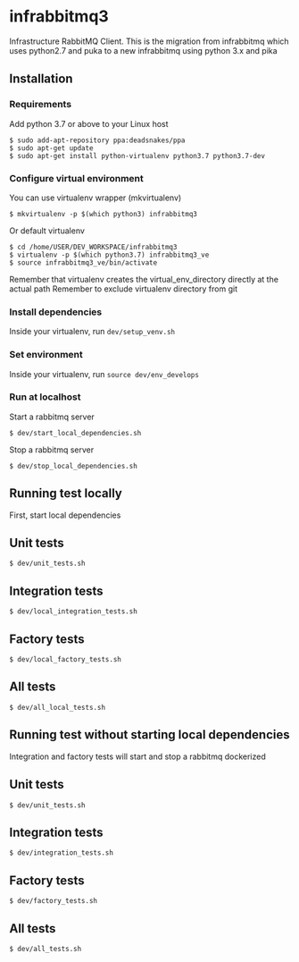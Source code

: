 # infrabbitmq3

Infrastructure RabbitMQ Client.
This is the migration from infrabbitmq which uses python2.7 and puka to a new infrabbitmq using python 3.x and pika

## Installation

### Requirements

Add python 3.7 or above to your Linux host
```
$ sudo add-apt-repository ppa:deadsnakes/ppa
$ sudo apt-get update
$ sudo apt-get install python-virtualenv python3.7 python3.7-dev
```

### Configure virtual environment
You can use virtualenv wrapper (mkvirtualenv)
```
$ mkvirtualenv -p $(which python3) infrabbitmq3
```
Or default virtualenv
```
$ cd /home/USER/DEV_WORKSPACE/infrabbitmq3
$ virtualenv -p $(which python3.7) infrabbitmq3_ve
$ source infrabbitmq3_ve/bin/activate
```

Remember that virtualenv creates the virtual_env_directory directly at the actual path
Remember to exclude virtualenv directory from git

### Install dependencies
Inside your virtualenv, run `dev/setup_venv.sh`

### Set environment
Inside your virtualenv, run `source dev/env_develops`

### Run at localhost
Start a rabbitmq server 
```
$ dev/start_local_dependencies.sh
```

Stop a rabbitmq server 
```
$ dev/stop_local_dependencies.sh
```

## Running test locally
First, start local dependencies

## Unit tests
```
$ dev/unit_tests.sh
```

## Integration tests
```
$ dev/local_integration_tests.sh
```

## Factory tests
```
$ dev/local_factory_tests.sh
```

## All tests
```
$ dev/all_local_tests.sh
```

## Running test without starting local dependencies
Integration and factory tests will start and stop a rabbitmq dockerized

## Unit tests
```
$ dev/unit_tests.sh
```

## Integration tests
```
$ dev/integration_tests.sh
```

## Factory tests
```
$ dev/factory_tests.sh
```

## All tests
```
$ dev/all_tests.sh
```
